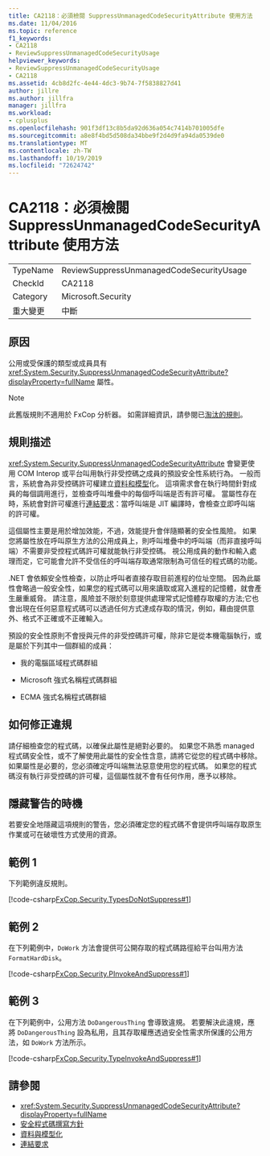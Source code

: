 ```yaml
---
title: CA2118：必須檢閱 SuppressUnmanagedCodeSecurityAttribute 使用方法
ms.date: 11/04/2016
ms.topic: reference
f1_keywords:
- CA2118
- ReviewSuppressUnmanagedCodeSecurityUsage
helpviewer_keywords:
- ReviewSuppressUnmanagedCodeSecurityUsage
- CA2118
ms.assetid: 4cb8d2fc-4e44-4dc3-9b74-7f5838827d41
author: jillre
ms.author: jillfra
manager: jillfra
ms.workload:
- cplusplus
ms.openlocfilehash: 901f3df13c8b5da92d636a054c7414b701005dfe
ms.sourcegitcommit: a8e8f4bd5d508da34bbe9f2d4d9fa94da0539de0
ms.translationtype: MT
ms.contentlocale: zh-TW
ms.lasthandoff: 10/19/2019
ms.locfileid: "72624742"
---
```

# <a name="ca2118-review-suppressunmanagedcodesecurityattribute-usage"></a>CA2118：必須檢閱 SuppressUnmanagedCodeSecurityAttribute 使用方法

|||
|-|-|
|TypeName|ReviewSuppressUnmanagedCodeSecurityUsage|
|CheckId|CA2118|
|Category|Microsoft.Security|
|重大變更|中斷|

## <a name="cause"></a>原因
公用或受保護的類型或成員具有 <xref:System.Security.SuppressUnmanagedCodeSecurityAttribute?displayProperty=fullName> 屬性。

> [!NOTE]
> 此舊版規則不適用於 FxCop 分析器。 如需詳細資訊，請參閱已[淘汰的規則](fxcop-rule-port-status.md#deprecated-rules)。

## <a name="rule-description"></a>規則描述

<xref:System.Security.SuppressUnmanagedCodeSecurityAttribute> 會變更使用 COM Interop 或平台叫用執行非受控碼之成員的預設安全性系統行為。 一般而言，系統會為非受控碼許可權建立[資料和模型](/dotnet/framework/data/index)化。 這項需求會在執行時間針對成員的每個調用進行，並檢查呼叫堆疊中的每個呼叫端是否有許可權。 當屬性存在時，系統會對許可權進行[連結要求](/dotnet/framework/misc/link-demands)：當呼叫端是 JIT 編譯時，會檢查立即呼叫端的許可權。

這個屬性主要是用於增加效能，不過，效能提升會伴隨顯著的安全性風險。 如果您將屬性放在呼叫原生方法的公用成員上，則呼叫堆疊中的呼叫端（而非直接呼叫端）不需要非受控程式碼許可權就能執行非受控碼。 視公用成員的動作和輸入處理而定，它可能會允許不受信任的呼叫端存取通常限制為可信任的程式碼的功能。

.NET 會依賴安全性檢查，以防止呼叫者直接存取目前進程的位址空間。 因為此屬性會略過一般安全性，如果您的程式碼可以用來讀取或寫入進程的記憶體，就會產生嚴重威脅。 請注意，風險並不限於刻意提供處理常式記憶體存取權的方法;它也會出現在任何惡意程式碼可以透過任何方式達成存取的情況，例如，藉由提供意外、格式不正確或不正確輸入。

預設的安全性原則不會授與元件的非受控碼許可權，除非它是從本機電腦執行，或是屬於下列其中一個群組的成員：

- 我的電腦區域程式碼群組

- Microsoft 強式名稱程式碼群組

- ECMA 強式名稱程式碼群組

## <a name="how-to-fix-violations"></a>如何修正違規

請仔細檢查您的程式碼，以確保此屬性是絕對必要的。 如果您不熟悉 managed 程式碼安全性，或不了解使用此屬性的安全性含意，請將它從您的程式碼中移除。 如果屬性是必要的，您必須確定呼叫端無法惡意使用您的程式碼。 如果您的程式碼沒有執行非受控碼的許可權，這個屬性就不會有任何作用，應予以移除。

## <a name="when-to-suppress-warnings"></a>隱藏警告的時機

若要安全地隱藏這項規則的警告，您必須確定您的程式碼不會提供呼叫端存取原生作業或可在破壞性方式使用的資源。

## <a name="example-1"></a>範例 1

下列範例違反規則。

[!code-csharp[FxCop.Security.TypesDoNotSuppress#1](../code-quality/codesnippet/CSharp/ca2118-review-suppressunmanagedcodesecurityattribute-usage_1.cs)]

## <a name="example-2"></a>範例 2

在下列範例中，`DoWork` 方法會提供可公開存取的程式碼路徑給平台叫用方法 `FormatHardDisk`。

[!code-csharp[FxCop.Security.PInvokeAndSuppress#1](../code-quality/codesnippet/CSharp/ca2118-review-suppressunmanagedcodesecurityattribute-usage_2.cs)]

## <a name="example-3"></a>範例 3

在下列範例中，公用方法 `DoDangerousThing` 會導致違規。 若要解決此違規，應將 `DoDangerousThing` 設為私用，且其存取權應透過安全性需求所保護的公用方法，如 `DoWork` 方法所示。

[!code-csharp[FxCop.Security.TypeInvokeAndSuppress#1](../code-quality/codesnippet/CSharp/ca2118-review-suppressunmanagedcodesecurityattribute-usage_3.cs)]

## <a name="see-also"></a>請參閱

- <xref:System.Security.SuppressUnmanagedCodeSecurityAttribute?displayProperty=fullName>
- [安全程式碼撰寫方針](/dotnet/standard/security/secure-coding-guidelines)
- [資料與模型化](/dotnet/framework/data/index)
- [連結要求](/dotnet/framework/misc/link-demands)
